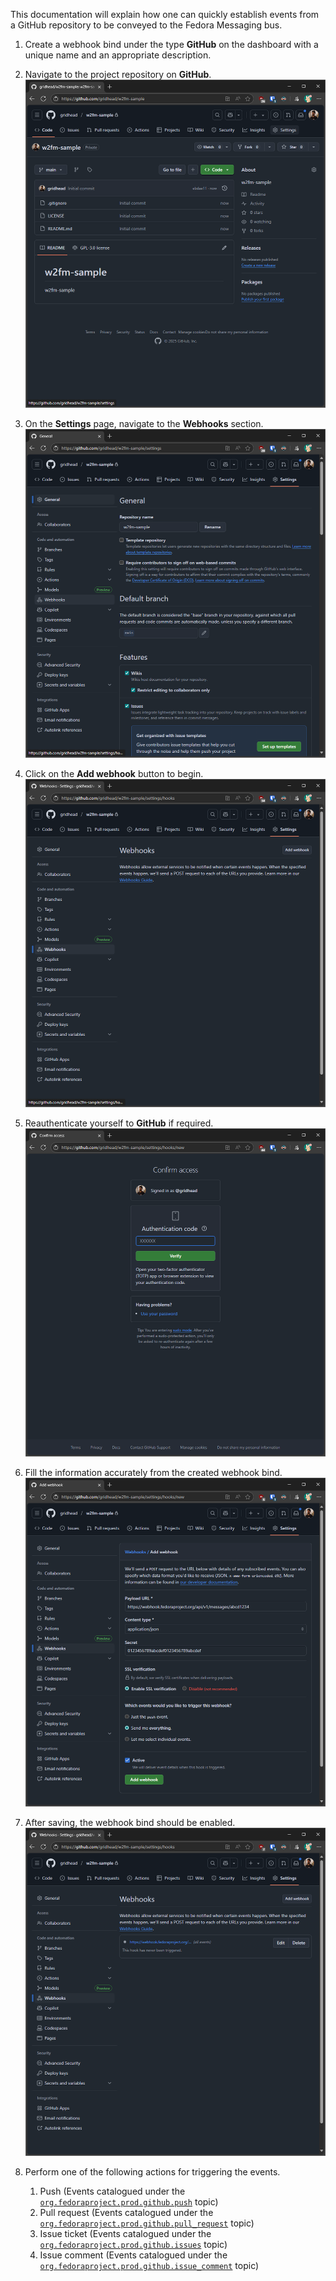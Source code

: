 This documentation will explain how one can quickly establish events from a
GitHub repository to be conveyed to the Fedora Messaging bus.

1. Create a webhook bind under the type **GitHub** on the dashboard with
   a unique name and an appropriate description.

2. Navigate to the project repository on **GitHub**.
   ![](../../../public/imgs/gthb/1.png)

3. On the **Settings** page, navigate to the **Webhooks** section.
   ![](../../../public/imgs/gthb/2.png)

4. Click on the **Add webhook** button to begin.
   ![](../../../public/imgs/gthb/3.png)

5. Reauthenticate yourself to **GitHub** if required.
   ![](../../../public/imgs/gthb/4.png)

6. Fill the information accurately from the created webhook bind.
   ![](../../../public/imgs/gthb/5.png)

7. After saving, the webhook bind should be enabled.
   ![](../../../public/imgs/gthb/6.png)

8. Perform one of the following actions for triggering the events.
   1. Push (Events catalogued under the [`org.fedoraproject.prod.github.push`](https://apps.fedoraproject.org/datagrepper/v2/search?topic=org.fedoraproject.prod.github.push) topic)
   2. Pull request (Events catalogued under the [`org.fedoraproject.prod.github.pull_request`](https://apps.fedoraproject.org/datagrepper/v2/search?topic=org.fedoraproject.prod.github.pull_request) topic)
   3. Issue ticket (Events catalogued under the [`org.fedoraproject.prod.github.issues`](https://apps.fedoraproject.org/datagrepper/v2/search?topic=org.fedoraproject.prod.github.issues) topic)
   4. Issue comment (Events catalogued under the [`org.fedoraproject.prod.github.issue_comment`](https://apps.fedoraproject.org/datagrepper/v2/search?topic=org.fedoraproject.prod.github.issue_comment) topic)

